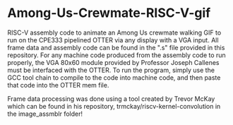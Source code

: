 # Among-Us-Crewmate-RISC-V-gif
RISC-V assembly code to animate an Among Us crewmate walking GIF to run on the CPE333 pipelined OTTER via any display with a VGA input. 
All frame data and assembly code can be found in the ".s" file provided in this repository. For any machine code produced from the assembly code to run properly, the VGA 80x60 module provided by Professor Joseph Callenes must be interfaced with the OTTER. To run the program, simply use the GCC tool chain to compile to the code into machine code, and then paste that code into the OTTER mem file.

Frame data processing was done using a tool created by Trevor McKay which can be found in his repository, trmckay/riscv-kernel-convolution in the image_assmblr folder!
